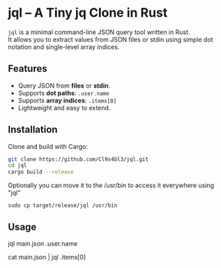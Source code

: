 # jql – A Tiny jq Clone in Rust

`jql` is a minimal command-line JSON query tool written in Rust.  
It allows you to extract values from JSON files or stdin using simple dot notation and single-level array indices.

## Features
- Query JSON from **files** or **stdin**.
- Supports **dot paths**: `.user.name`
- Supports **array indices**: `.items[0]`
- Lightweight and easy to extend.

## Installation
Clone and build with Cargo:

```bash
git clone https://github.com/Cl9s4bl3/jql.git
cd jql
cargo build --release
```
Optionally you can move it to the /usr/bin to access it everywhere using "jql"
```
sudo cp target/release/jql /usr/bin
```

## Usage

jql main.json .user.name

cat main.json | jql .items[0]
